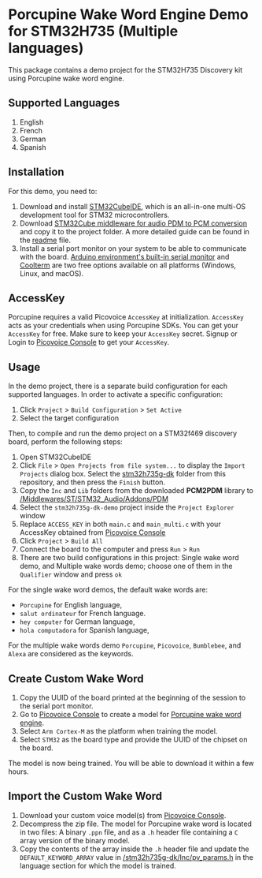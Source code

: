 # Porcupine Wake Word Engine Demo for STM32H735 (Multiple languages)

This package contains a demo project for the STM32H735 Discovery kit using Porcupine wake word engine. 

## Supported Languages

1. English
2. French
3. German
4. Spanish

## Installation

For this demo, you need to: 
1. Download and install [STM32CubeIDE](https://www.st.com/en/development-tools/stm32cubeide.html), which is an all-in-one multi-OS development tool for STM32 microcontrollers.
1. Download [STM32Cube middleware for audio PDM to PCM conversion](https://www.st.com/en/licensed-software/audiopdm-mw.html) and copy it to the project folder. A more detailed guide can be found in the [readme](./stm32h735g-dk/Middlewares/ST/STM32_Audio/Addons/PDM/readme.txt) file.
1. Install a serial port monitor on your system to be able to communicate with the board. [Arduino environment's built-in serial monitor](https://www.arduino.cc/en/software) and [Coolterm](https://freeware.the-meiers.org/) are two free options available on all platforms (Windows, Linux, and macOS).

## AccessKey

Porcupine requires a valid Picovoice `AccessKey` at initialization. `AccessKey` acts as your credentials when using Porcupine SDKs.
You can get your `AccessKey` for free. Make sure to keep your `AccessKey` secret.
Signup or Login to [Picovoice Console](https://console.picovoice.ai/) to get your `AccessKey`.

## Usage

In the demo project, there is a separate build configuration for each supported languages. In order to activate a specific configuration:

1. Click `Project` > `Build Configuration` > `Set Active`
2. Select the target configuration

Then, to compile and run the demo project on a STM32f469 discovery board, perform the following steps:

1. Open STM32CubeIDE
2. Click `File` > `Open Projects from file system...` to display the `Import Projects` dialog box. Select the [stm32h735g-dk](./stm32h735g-dk) folder from this repository, and then press the `Finish` button.
3. Copy the `Inc` and `Lib` folders from the downloaded **PCM2PDM** library to [/Middlewares/ST/STM32_Audio/Addons/PDM](./stm32h735g-dk/Middlewares/ST/STM32_Audio/Addons/PDM)
4. Select the `stm32h735g-dk-demo` project inside the `Project Explorer` window
5. Replace `ACCESS_KEY` in both `main.c` and `main_multi.c` with your AccessKey obtained from [Picovoice Console](https://console.picovoice.ai/)
6. Click `Project` > `Build All`
7. Connect the board to the computer and press `Run` > `Run`
8. There are two build configurations in this project: Single wake word demo, and Multiple wake words demo; choose one of them in the `Qualifier` window and press `ok`

For the single wake word demos, the default wake words are:

- `Porcupine` for English language,
- `salut ordinateur` for French language.
- `hey computer` for German language,
- `hola computadora` for Spanish language,

For the multiple wake words demo `Porcupine`, `Picovoice`, `Bumblebee`, and `Alexa` are considered as the keywords.

## Create Custom Wake Word

1. Copy the UUID of the board printed at the beginning of the session to the serial port monitor.
2. Go to [Picovoice Console](https://console.picovoice.ai/) to create a model for [Porcupine wake word engine](https://picovoice.ai/docs/quick-start/console-porcupine/).
3. Select `Arm Cortex-M` as the platform when training the model.
4. Select `STM32` as the board type and provide the UUID of the chipset on the board.

The model is now being trained. You will be able to download it within a few hours.

## Import the Custom Wake Word

1. Download your custom voice model(s) from [Picovoice Console](https://console.picovoice.ai/).
2. Decompress the zip file. The model for Porcupine wake word is located in two files: A binary `.ppn` file, and as a `.h` header file containing a `C` array version of the binary model.
3. Copy the contents of the array inside the `.h` header file and update the `DEFAULT_KEYWORD_ARRAY` value in [/stm32h735g-dk/Inc/pv_params.h](./stm32h735g-dk/Inc/pv_params.h) in the language section for which the model is trained.
